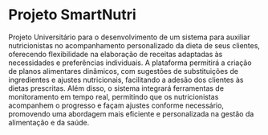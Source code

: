 # Projeto SmartNutri
 Projeto Universitário para o desenvolvimento de um sistema para auxiliar nutricionistas no acompanhamento personalizado da dieta de seus clientes, oferecendo flexibilidade na elaboração de receitas adaptadas às necessidades e preferências individuais. A plataforma permitirá a criação de planos alimentares dinâmicos, com sugestões de substituições de ingredientes e ajustes nutricionais, facilitando a adesão dos clientes às dietas prescritas. Além disso, o sistema integrará ferramentas de monitoramento em tempo real, permitindo que os nutricionistas acompanhem o progresso e façam ajustes conforme necessário, promovendo uma abordagem mais eficiente e personalizada na gestão da alimentação e da saúde.
